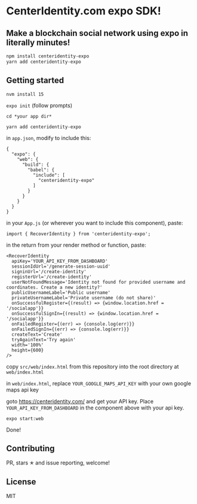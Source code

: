 # CenterIdentity.com expo SDK!
## Make a blockchain social network using expo in literally minutes!

```bash
npm install centeridentity-expo
yarn add centeridentity-expo
```

## Getting started
`nvm install 15`

`expo init` (follow prompts)

`cd *your app dir*`

`yarn add centeridentity-expo`

in `app.json`, modify to include this:
```
{
  "expo": {
    "web": {
      "build": {
        "babel": {
          "include": [
            "centeridentity-expo"
          ]
        }
      }
    }
  }
}
```
in your `App.js` (or wherever you want to include this component), paste:

`import { RecoverIdentity } from 'centeridentity-expo';` 

in the return from your render method or function, paste:
```
<RecoverIdentity
  apiKey='YOUR_API_KEY_FROM_DASHBOARD'
  sessionIdUrl='/generate-session-uuid'
  signinUrl='/create-identity'
  registerUrl='/create-identity'
  userNotFoundMessage='Identity not found for provided username and coordinates. Create a new identity?'
  publicUsernameLabel='Public username'
  privateUsernameLabel='Private username (do not share)'
  onSuccessfulRegister={(result) => {window.location.href = '/socialapp'}}
  onSuccessfulSignIn={(result) => {window.location.href = '/socialapp'}}
  onFailedRegister={(err) => {console.log(err)}}
  onFailedSignIn={(err) => {console.log(err)}}
  createText='Create'
  tryAgainText='Try again'
  width='100%'
  height={600}
/>
```

copy `src/web/index.html` from this repository into the root directory at `web/index.html`

in `web/index.html`, replace `YOUR_GOOGLE_MAPS_API_KEY` with your own google maps api key

goto https://centeridentity.com/ and get your API key. Place `YOUR_API_KEY_FROM_DASHBOARD` in the component above with your api key.

`expo start:web`

Done!

## Contributing

PR, stars ✭ and issue reporting, welcome!

## License

MIT
